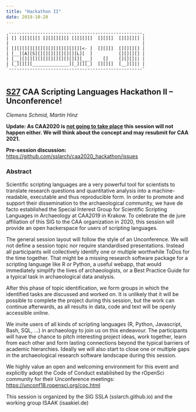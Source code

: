 ```yaml
---
title: "Hackathon II"
date: 2019-10-20
---
```

<div class = "ascii_art_wrapper">
<div class = "ascii_art">

```
,---------------------------------------------------,
| [] [][][][] [][][][][] [][][][]  [][][]  [][][][] |
|                                                   |
| [][][][][][][][][][][][][][<- ]  [][][]  [][][][] |
| [__][A][S][][][][][][][][L][  ]          [][][][] |
| [__][][][][][][][][][][][][___]    []    [][][]|| |
| [_][][][______________][_][][_]  [][][]  [__][]|| |
`---------------------------------------------------'


```
<!-- Inspiration: http://ascii.co.uk/art/computer -->
</div>
</div>

## [S27](https://2020.caaconference.org/sessions/#header-text-1569420700855) CAA Scripting Languages Hackathon II – Unconference!

*Clemens Schmid, Martin Hinz*

**Update: As CAA2020 is [not going to take place](https://caa-international.org/2020/06/11/caa-2020-cancelled/) this session will not happen either. We will think about the concept and may resubmit for CAA 2021.**

**Pre-session discussion:** https://github.com/sslarch/caa2020_hackathon/issues

### Abstract

Scientific scripting languages are a very powerful tool for scientists to translate research questions and quantitative analysis into a machine-readable, executable and thus reproducible form. In order to promote and support their dissemination to the archaeological community, we have de facto established the Special Interest Group for Scientific Scripting Languages in Archaeology at CAA2019 in Krakow. To celebrate the de jure affiliation of this SIG to the CAA organization in 2020, this session will provide an open hackerspace for users of scripting languages.

The general session layout will follow the style of an Unconference. We will not define a session topic nor require standardised presentations. Instead all participants will collectively identify one or multiple worthwhile ToDos for the time together. That might be a missing research software package for a scripting language like R or Python, a useful webapp, that would immediately simplify the lives of archaeologists, or a Best Practice Guide for a typical task in archaeological data analysis.

After this phase of topic identification, we form groups in which the identified tasks are discussed and worked on. It is unlikely that it will be possible to complete the project during this session, but the work can continue afterwards, as all results in data, code and text will be openly accessible online.

We invite users of all kinds of scripting languages (R, Python, Javascript, Bash, SQL, ...) in archaeology to join us on this endeavour. The participants will have the chance to pitch interesting project ideas, work together, learn from each other and form lasting connections beyond the typical barriers of academic hierarchies. Ideally we will also start to close one or multiple gaps in the archaeological research software landscape during this session.

We highly value an open and welcoming environment for this event and explicitly adopt the Code of Conduct established by the rOpenSci community for their Unconference meetings: https://unconf18.ropensci.org/coc.html

This session is organized by the SIG SSLA (sslarch.github.io) and the working group ISAAK (isaakiel.de)

